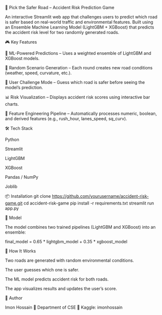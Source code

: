 🚗 Pick the Safer Road – Accident Risk Prediction Game

An interactive Streamlit web app that challenges users to predict which road is safer based on real-world traffic and environmental features.
Built using an Ensemble Machine Learning Model (LightGBM + XGBoost) that predicts the accident risk level for two randomly generated roads.

🎮 Key Features

🧠 ML-Powered Predictions – Uses a weighted ensemble of LightGBM and XGBoost models.

🔀 Random Scenario Generation – Each round creates new road conditions (weather, speed, curvature, etc.).

🎯 User Challenge Mode – Guess which road is safer before seeing the model’s prediction.

📊 Risk Visualization – Displays accident risk scores using interactive bar charts.

🧩 Feature Engineering Pipeline – Automatically processes numeric, boolean, and derived features (e.g., rush_hour, lanes_speed, sq_curv).

🛠️ Tech Stack

Python

Streamlit

LightGBM

XGBoost

Pandas / NumPy

Joblib

📦 Installation
git clone https://github.com/yourusername/accident-risk-game.git
cd accident-risk-game
pip install -r requirements.txt
streamlit run app.py

🧩 Model

The model combines two trained pipelines (LightGBM and XGBoost) into an ensemble:

final_model = 0.65 * lightgbm_model + 0.35 * xgboost_model

🧠 How It Works

Two roads are generated with random environmental conditions.

The user guesses which one is safer.

The ML model predicts accident risk for both roads.

The app visualizes results and updates the user’s score.

🪪 Author

Imon Hossain
📘 Department of CSE
🏅 Kaggle: imonhossain
